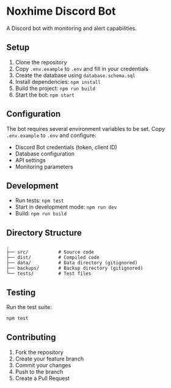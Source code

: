 # Noxhime Discord Bot

A Discord bot with monitoring and alert capabilities.

## Setup

1. Clone the repository
2. Copy `.env.example` to `.env` and fill in your credentials
3. Create the database using `database.schema.sql`
4. Install dependencies: `npm install`
5. Build the project: `npm run build`
6. Start the bot: `npm start`

## Configuration

The bot requires several environment variables to be set. Copy `.env.example` to `.env` and configure:

- Discord Bot credentials (token, client ID)
- Database configuration
- API settings
- Monitoring parameters

## Development

- Run tests: `npm test`
- Start in development mode: `npm run dev`
- Build: `npm run build`

## Directory Structure

```
.
├── src/           # Source code
├── dist/          # Compiled code
├── data/          # Data directory (gitignored)
├── backups/       # Backup directory (gitignored)
└── tests/         # Test files
```

## Testing

Run the test suite:
```bash
npm test
```

## Contributing

1. Fork the repository
2. Create your feature branch
3. Commit your changes
4. Push to the branch
5. Create a Pull Request
